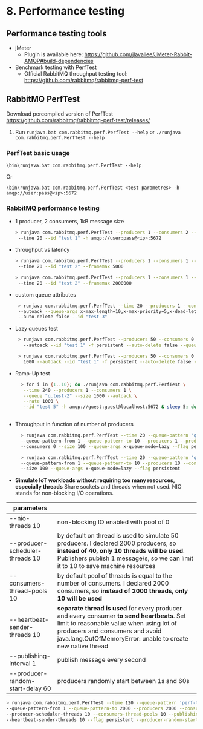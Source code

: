 # 8. Performance testing
## Performance testing tools
* jMeter
  * Plugin is available here:
https://github.com/jlavallee/JMeter-Rabbit-AMQP#build-dependencies
* Benchmark testing with PerfTest
  * Official RabbitMQ throughput testing tool:  https://github.com/rabbitmq/rabbitmq-perf-test
## RabbitMQ PerfTest
Download percompiled version of PerfTest    
https://github.com/rabbitmq/rabbitmq-perf-test/releases/
1. Run
``runjava.bat com.rabbitmq.perf.PerfTest --help``
or
``./runjava com.rabbitmq.perf.PerfTest --help``
### PerfTest basic usage
```
\bin\runjava.bat com.rabbitmq.perf.PerfTest --help
```
Or
```
\bin\runjava.bat com.rabbitmq.perf.PerfTest <test parametres> -h amqp://user:pass@<ip>:5672
```
### RabbitMQ performance testing
* 1 producer, 2 consumers, 1kB message size
  ```bash
  > runjava com.rabbitmq.perf.PerfTest --producers 1 --consumers 2 --queue "q.test-1" --size 1000 --autoack
   --time 20 --id "test 1" -h amqp://user:pass@<ip>:5672
  ```
* throughput vs latency
  ```bash
  > runjava com.rabbitmq.perf.PerfTest --producers 1 --consumers 1 --queue "q.test-1" --size 1000000 --autoack
   --time 20 --id "test 2" --framemax 5000

  > runjava com.rabbitmq.perf.PerfTest --producers 1 --consumers 1 --queue "q.test-1" --size 1000000 --autoack
   --time 20 --id "test 2" --framemax 2000000
  ```
* custom queue attributes
  ```bash
   > runjava com.rabbitmq.perf.PerfTest --time 20 --producers 1 --consumers 2 --queue "q.test-2" --size 1000
   --autoack --queue-args x-max-length=10,x-max-priority=5,x-dead-letter-exchange=ex.dlx-exchange-name
   --auto-delete false --id "test 3"
  ```
* Lazy queues test
  ```bash
   > runjava com.rabbitmq.perf.PerfTest --producers 50 --consumers 0 --queue "q.lazy-queue" --size 1000
     --autoack --id "test 1" -f persistent --auto-delete false --queue-args x-queue-mode=lazy --time 20
  
   > runjava com.rabbitmq.perf.PerfTest --producers 50 --consumers 0 --queue "q.not-lazy-queue" --size
     1000 --autoack --id "test 1" -f persistent --auto-delete false --time 20
  ```
* Ramp-Up test
  ```bash
    > for i in {1..10}; do ./runjava com.rabbitmq.perf.PerfTest \
     --time 240 --producers 1 --consumers 1 \
     --queue "q.test-2" --size 1000 --autoack \
     --rate 1000 \
     --id "test 5" -h amqp://guest:guest@localhost:5672 & sleep 5; done
 
  ```
* Throughput in function of number of producers
  ```bash
    > runjava com.rabbitmq.perf.PerfTest --time 20 --queue-pattern 'q.perf-test-%d'
    --queue-pattern-from 1 --queue-pattern-to 10 --producers 1 --producer-channel-count 10
    --consumers 0 --size 100 --queue-args x-queue-mode=lazy --flag persistent

    > runjava com.rabbitmq.perf.PerfTest --time 20 --queue-pattern 'q.perf-test-%d'
    --queue-pattern-from 1 --queue-pattern-to 10 --producers 10 --consumers 0
    --size 100 --queue-args x-queue-mode=lazy --flag persistent 
  ```
*  **Simulate IoT workloads without requiring too many resources, especially threads**
   Share sockets and threads when not used. NIO stands for non-blocking I/O operations.

  | parameters                 |                                       |
  |----------------------------|---------------------------------------|
| --nio-threads 10             | non-blocking IO enabled with pool of 0|
| --producer-scheduler-threads 10  | by default on thread is used to simulate 50 producers. I declared 2000 producers, so **instead of 40, only 10 threads will be used**. Publishers publish 1 message/s, so we can limit it to 10 to save machine resources              |
| --consumers-thread-pools 10  | by default pool of threads is equal to the number of consumers. I declared 2000 consumers, so **instead of 2000 threads, only 10 will be used** |
| --heartbeat-sender-threads 10 | **separate thread is used** for every producer and every consumer **to send heartbeats**. Set limit to reasonable value when using lot of producers and consumers and avoid java.lang.OutOfMemoryError: unable to create new native thread |
| --publishing-interval 1     | publish message every second    |
| --producer-random-start-delay 60 | producers randomly start between 1s and 60s |

   ```bash
   > runjava com.rabbitmq.perf.PerfTest --time 120 --queue-pattern 'perf-test-%05d'
   --queue-pattern-from 1 --queue-pattern-to 2000 --producers 2000 --consumers 0 --nio-threads 10
   --producer-scheduler-threads 10 --consumers-thread-pools 10 --publishing-interval 1 --size 512
   --heartbeat-sender-threads 10 --flag persistent --producer-random-start-delay 60
   ```
